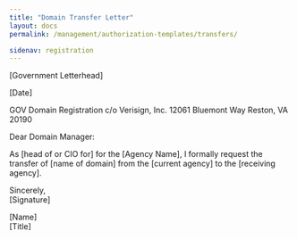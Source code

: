 ```yaml
---
title: "Domain Transfer Letter"
layout: docs
permalink: /management/authorization-templates/transfers/

sidenav: registration
---
```


[Government Letterhead]

[Date]

GOV Domain Registration
c/o Verisign, Inc.
12061 Bluemont Way
Reston, VA 20190

Dear Domain Manager:

As [head of or CIO for] for the [Agency Name], I formally request the
transfer of [name of domain] from the [current agency] to the [receiving agency].

Sincerely,  
[Signature]

[Name]  
[Title]
